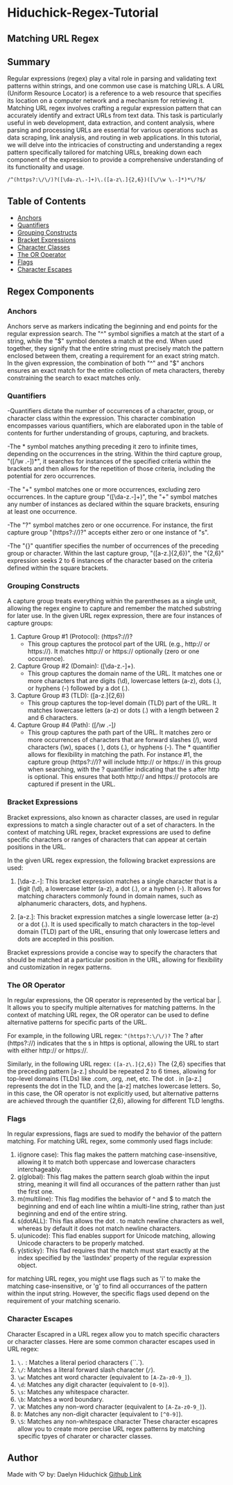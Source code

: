 # Hiduchick-Regex-Tutorial
## Matching URL Regex



## Summary
Regular expressions (regex) play a vital role in parsing and validating text patterns within strings, and one common use case is matching URLs. A URL (Uniform Resource Locator) is a reference to a web resource that specifies its location on a computer network and a mechanism for retrieving it. Matching URL regex involves crafting a regular expression pattern that can accurately identify and extract URLs from text data. This task is particularly useful in web development, data extraction, and content analysis, where parsing and processing URLs are essential for various operations such as data scraping, link analysis, and routing in web applications. In this tutorial, we will delve into the intricacies of constructing and understanding a regex pattern specifically tailored for matching URLs, breaking down each component of the expression to provide a comprehensive understanding of its functionality and usage.


`/^(https?:\/\/)?([\da-z\.-]+)\.([a-z\.]{2,6})([\/\w \.-]*)*\/?$/`

## Table of Contents

- [Anchors](#anchors)
- [Quantifiers](#quantifiers)
- [Grouping Constructs](#grouping-constructs)
- [Bracket Expressions](#bracket-expressions)
- [Character Classes](#character-classes)
- [The OR Operator](#the-or-operator)
- [Flags](#flags)
- [Character Escapes](#character-escapes)

## Regex Components

### Anchors
Anchors serve as markers indicating the beginning and end points for the regular expression search. The "^" symbol signifies a match at the start of a string, while the "$" symbol denotes a match at the end. When used together, they signify that the entire string must precisely match the pattern enclosed between them, creating a requirement for an exact string match. In the given expression, the combination of both "^" and "$" anchors ensures an exact match for the entire collection of meta characters, thereby constraining the search to exact matches only.

### Quantifiers
-Quantifiers dictate the number of occurrences of a character, group, or character class within the expression. This character combination encompasses various quantifiers, which are elaborated upon in the table of contents for further understanding of groups, capturing, and brackets.

-The * symbol matches anything preceding it zero to infinite times, depending on the occurrences in the string. Within the third capture group, "([/\w .-])*", it searches for instances of the specified criteria within the brackets and then allows for the repetition of those criteria, including the potential for zero occurrences.

-The "+" symbol matches one or more occurrences, excluding zero occurrences. In the capture group "([\da-z.-]+)", the "+" symbol matches any number of instances as declared within the square brackets, ensuring at least one occurrence.

-The "?" symbol matches zero or one occurrence. For instance, the first capture group "(https?://)?" accepts either zero or one instance of "s".

-The "{}" quantifier specifies the number of occurrences of the preceding group or character. Within the last capture group, "([a-z.]{2,6})", the "{2,6}" expression seeks 2 to 6 instances of the character based on the criteria defined within the square brackets.

### Grouping Constructs
A capture group treats everything within the parentheses as a single unit, allowing the regex engine to capture and remember the matched substring for later use. In the given URL regex expression, there are four instances of capture groups:

1. Capture Group #1 (Protocol): (https?:\/\/)?
    * This group captures the protocol part of the URL (e.g., http:// or https://). It matches http:// or https:// optionally (zero or one occurrence).
2. Capture Group #2 (Domain): ([\da-z\.-]+)\.
    * This group captures the domain name of the URL. It matches one or more characters that are digits (\d), lowercase letters (a-z), dots (.), or hyphens (-) followed by a dot (.).
3. Capture Group #3 (TLD): ([a-z\.]{2,6})
    * This group captures the top-level domain (TLD) part of the URL. It matches lowercase letters (a-z) or dots (.) with a length between 2 and 6 characters.
4. Capture Group #4 (Path): ([\/\w \.-]*)*
    * This group captures the path part of the URL. It matches zero or more occurrences of characters that are forward slashes (/), word characters (\w), spaces ( ), dots (.), or hyphens (-). The * quantifier allows for flexibility in matching the path.
For instance #1, the capture group (https?:\/\/)? will include http:// or https:// in this group when searching, with the ? quantifier indicating that the s after http is optional. This ensures that both http:// and https:// protocols are captured if present in the URL.
### Bracket Expressions
Bracket expressions, also known as character classes, are used in regular expressions to match a single character out of a set of characters. In the context of matching URL regex, bracket expressions are used to define specific characters or ranges of characters that can appear at certain positions in the URL.

In the given URL regex expression, the following bracket expressions are used:

1. [\da-z\.-]: This bracket expression matches a single character that is a digit (\d), a lowercase letter (a-z), a dot (.), or a hyphen (-). It allows for matching characters commonly found in domain names, such as alphanumeric characters, dots, and hyphens.

2. [a-z\.]: This bracket expression matches a single lowercase letter (a-z) or a dot (.). It is used specifically to match characters in the top-level domain (TLD) part of the URL, ensuring that only lowercase letters and dots are accepted in this position.

Bracket expressions provide a concise way to specify the characters that should be matched at a particular position in the URL, allowing for flexibility and customization in regex patterns.

### The OR Operator
In regular expressions, the OR operator is represented by the vertical bar |. It allows you to specify multiple alternatives for matching patterns. In the context of matching URL regex, the OR operator can be used to define alternative patterns for specific parts of the URL.

For example, in the following URL regex: `^(https?:\/\/)?` The ? after (https?:\/\/) indicates that the s in https is optional, allowing the URL to start with either http:// or https://.

Similarly, in the following URL regex: `([a-z\.]{2,6})` The {2,6} specifies that the preceding pattern [a-z\.] should be repeated 2 to 6 times, allowing for top-level domains (TLDs) like .com, .org, .net, etc. The dot . in [a-z\.] represents the dot in the TLD, and the [a-z] matches lowercase letters. So, in this case, the OR operator is not explicitly used, but alternative patterns are achieved through the quantifier {2,6}, allowing for different TLD lengths.
### Flags
In regular expressions, flags are sued to modify the behavior of the pattern matching. For matching URL regex, some commonly used flags include:
1. i(ignore case): This flag makes the pattern matching case-insensitive, allowing it to match both uppercase and lowercase characters interchageably.
2. g(global): This flag makes the pattern search gloab within the input string, meaning it will find all occurances of the pattern rather than just the first one.
3. m(multiline): This flag modifies the behavior of ^ and $ to match the beginning and end of each line wihtin a miulti-line string, rather than just beginning and end of the entire string. 
4. s(dotALL): This flas allows the dot . to match newline characters as well, whereas by default it does not match newline characters.
5. u(unicode): This flad enables support for Unicode matching, allowing Unicode characters to be properly matched.
6. y(sticky): This flad requires that the match must start exactly at the index specified by the 'lastIndex' property of the regular expression object.

for matching URL regex, you might use flags such as 'i' to make the matching case-insensitive, or 'g' to find all occurrances of the pattern within the input string. However, the specific flags used depend on the requirement of your matching scenario.
### Character Escapes
Character Escapred in a URL regex allow you to match specific characters or character classes. Here are some common character escapes used in URL regex:
1. `\.` : Matches a literal period characters (``.`).
2. `\/`: Matches a literal forward slash character (`/`).
3. `\w`: Matches ant word character (equivalent to `[A-Za-z0-9_]`).
4. `\d`: Matches any digit character (equivalent to `[0-9]`).
5. `\s`: Matches any whitespace character.
6. `\b`: Matches a word boundary.
7. `\W`: Matches any non-word character (equivalent to `[A-Za-z0-9_]`).
8. `D`: Matches any non-digit character (equivalent to `[^0-9]`).
9. `\S`: Matches any non-whitespace character
These character escapres allow you to create more percise URL regex patterns by matching specific tpyes of charater or character classes. 
## Author
Made with ♡ by: Daelyn Hiduchick 
[Github Link](https://github.com/dhiduchick) 